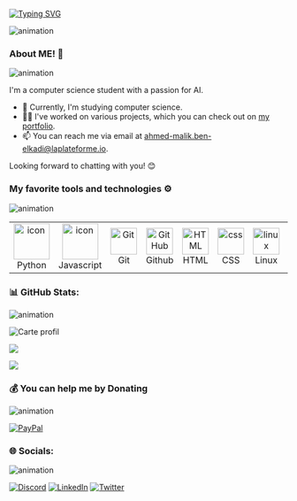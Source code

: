 [![Typing SVG](https://readme-typing-svg.demolab.com?font=Fira+Code&pause=1000&width=435&lines=Hello+I'am+Malik++;welcome+on+my+github)](https://git.io/typing-svg)


![animation](https://user-images.githubusercontent.com/74038190/212744287-14f66c13-5458-40dc-9244-8ff533fc8f4a.gif)


### About ME! 👋
![animation](https://user-images.githubusercontent.com/74038190/212284100-561aa473-3905-4a80-b561-0d28506553ee.gif)

I'm a computer science student with a passion for AI.

- 🔭 Currently, I'm studying computer science.
- 👨‍💻 I've worked on various projects, which you can check out on [my portfolio](https://ahmed-malik-ben-elkadi.students-laplateforme.io/portfolio/index.html).
- 📫 You can reach me via email at ahmed-malik.ben-elkadi@laplateforme.io.

Looking forward to chatting with you! 😊





### My favorite tools and technologies ⚙️ 
![animation](https://user-images.githubusercontent.com/74038190/212284100-561aa473-3905-4a80-b561-0d28506553ee.gif)

<table>
  <tr>
    <td align="center" width="96">
      <a href="#macropower-tech">
        <img src="https://techstack-generator.vercel.app/python-icon.svg" alt="icon" width="65" height="65" />
      </a>
      <br>Python
    </td>
    <td align="center" width="96">
        <img src="https://techstack-generator.vercel.app/js-icon.svg" alt="icon" width="65" height="65" />
      <br>Javascript
    </td>
    <td align="center" width="96"> 
        <img src="https://user-images.githubusercontent.com/25181517/192108372-f71d70ac-7ae6-4c0d-8395-51d8870c2ef0.png" width="48" height="48" alt="Git" />
      <br>Git
    </td>
    <td align="center" width="96">
        <img src="https://user-images.githubusercontent.com/25181517/192108374-8da61ba1-99ec-41d7-80b8-fb2f7c0a4948.png" width="48" height="48" alt="GitHub" />
      <br>Github
    </td>
<td align="center"  width="96">
        <img src="https://skillicons.dev/icons?i=html" width="48" height="48" alt="HTML" />
      <br>HTML
    </td>
    <td align="center" width="96">
        <img src="https://skillicons.dev/icons?i=css" width="48" height="48" alt="css" />
      <br>CSS
    </td>
    <td align="center" width="96">
        <img src="https://skillicons.dev/icons?i=linux" width="48" height="48" alt="linux" />
      <br>Linux
    </td>
<td align="center" width="96">
        <img src="https://skillicons.dev/icons?i=mysql" width="48" height="48" alt="mysql" />
      <br>MySQL
    </td>
              
 </tr>
</table>





### 📊 GitHub Stats:
![animation](https://user-images.githubusercontent.com/74038190/212284100-561aa473-3905-4a80-b561-0d28506553ee.gif)

![Carte profil](https://github-profile-summary-cards.vercel.app/api/cards/profile-details?username=AHmed-Malik-benelkadi&theme=monokai)

![](https://github-readme-stats.vercel.app/api/top-langs/?username=AHmed-Malik-benelkadi&theme=ayu-mirage&hide_border=false&include_all_commits=false&count_private=false&layout=compact)


 



</details>

[![](https://visitcount.itsvg.in/api?id=AHmed-Malik-benelkadi&icon=5&color=4)](https://visitcount.itsvg.in)


  ### 💰 You can help me by Donating
  ![animation](https://user-images.githubusercontent.com/74038190/212284100-561aa473-3905-4a80-b561-0d28506553ee.gif)

  [![PayPal](https://img.shields.io/badge/PayPal-00457C?style=for-the-badge&logo=paypal&logoColor=white)](https://paypal.me/paypal.me/AhmedBenelkad) 

  ### 🌐 Socials: 
  ![animation](https://user-images.githubusercontent.com/74038190/212284100-561aa473-3905-4a80-b561-0d28506553ee.gif)

[![Discord](https://img.shields.io/badge/Discord-%237289DA.svg?logo=discord&logoColor=white)](htttps://discord.gg/Malik#1604) [![LinkedIn](https://img.shields.io/badge/LinkedIn-%230077B5.svg?logo=linkedin&logoColor=white)](https://linkedin.com/in/AhmedMalikBenelkadi) [![Twitter](https://img.shields.io/badge/Twitter-%231DA1F2.svg?logo=Twitter&logoColor=white)](https://twitter.com/@MalikBenelkadi) 



